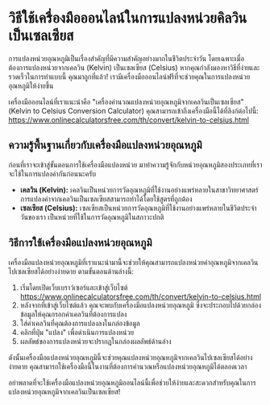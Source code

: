 วิธีใช้เครื่องมือออนไลน์ในการแปลงหน่วยคิลวินเป็นเซลเซียส
========================================================

การแปลงหน่วยอุณหภูมิเป็นเรื่องสำคัญที่มีความสำคัญอย่างมากในชีวิตประจำวัน โดยเฉพาะเมื่อต้องการแปลงหน่วยจากเคลวิน (Kelvin) เป็นเซลเซียส (Celsius) หากคุณกำลังมองหาวิธีที่ง่ายและรวดเร็วในการทำแบบนี้ คุณมาถูกที่แล้ว! เรามีเครื่องมือออนไลน์ฟรีที่จะช่วยคุณในการแปลงหน่วยอุณหภูมิให้ง่ายขึ้น

เครื่องมือออนไลน์ที่เราแนะนำคือ "เครื่องคำนวณแปลงหน่วยอุณหภูมิจากเคลวินเป็นเซลเซียส" (Kelvin to Celsius Conversion Calculator) คุณสามารถเข้าถึงเครื่องมือนี้ได้ที่ลิงก์ต่อไปนี้: <https://www.onlinecalculatorsfree.com/th/convert/kelvin-to-celsius.html>

ความรู้พื้นฐานเกี่ยวกับเครื่องมือแปลงหน่วยอุณหภูมิ
--------------------------------------------------

ก่อนที่เราจะเข้าสู่ขั้นตอนการใช้เครื่องมือแปลงหน่วย มาทำความรู้จักกับหน่วยอุณหภูมิสองประเภทที่เราจะใช้ในการแปลงค่ากันก่อนนะครับ

- **เคลวิน (Kelvin):** เคลวินเป็นหน่วยการวัดอุณหภูมิที่ใช้งานอย่างแพร่หลายในสาขาวิทยาศาสตร์ การแปลงค่าจากเคลวินเป็นเซลเซียสสามารถทำได้โดยใช้สูตรที่ถูกต้อง
- **เซลเซียส (Celsius):** เซลเซียสเป็นหน่วยการวัดอุณหภูมิที่ใช้งานอย่างแพร่หลายในชีวิตประจำวันของเรา เป็นหน่วยที่ใช้ในการวัดอุณหภูมิในสภาวะปกติ

วิธีการใช้เครื่องมือแปลงหน่วยอุณหภูมิ
-------------------------------------

เครื่องมือแปลงหน่วยอุณหภูมิที่เราแนะนำมานี้จะช่วยให้คุณสามารถแปลงหน่วยค่าอุณหภูมิจากเคลวินไปเซลเซียสได้อย่างง่ายดาย ตามขั้นตอนด้านล่างนี้:

1. เริ่มโดยเปิดเว็บเบราว์เซอร์และเข้าสู่เว็บไซต์ <https://www.onlinecalculatorsfree.com/th/convert/kelvin-to-celsius.html>
2. หลังจากที่เข้าสู่เว็บไซต์แล้ว คุณจะพบกับเครื่องมือแปลงหน่วยอุณหภูมิ ซึ่งจะประกอบไปด้วยกล่องข้อมูลให้คุณกรอกค่าเคลวินที่ต้องการแปลง
3. ใส่ค่าเคลวินที่คุณต้องการแปลงลงในกล่องข้อมูล
4. คลิกที่ปุ่ม "แปลง" เพื่อดำเนินการแปลงหน่วย
5. ผลลัพธ์ของการแปลงหน่วยจะปรากฏในกล่องผลลัพธ์ด้านล่าง

ดังนั้นเครื่องมือแปลงหน่วยอุณหภูมินี้จะช่วยคุณแปลงหน่วยอุณหภูมิจากเคลวินไปเซลเซียสได้อย่างง่ายดาย คุณสามารถใช้เครื่องมือนี้ในงานที่ต้องการคำนวณหรือแปลงหน่วยอุณหภูมิได้ตลอดเวลา

อย่าพลาดที่จะใช้เครื่องมือแปลงหน่วยอุณหภูมิออนไลน์นี้เพื่อช่วยให้ง่ายและสะดวกสำหรับคุณในการแปลงหน่วยอุณหภูมิจากเคลวินเป็นเซลเซียส!